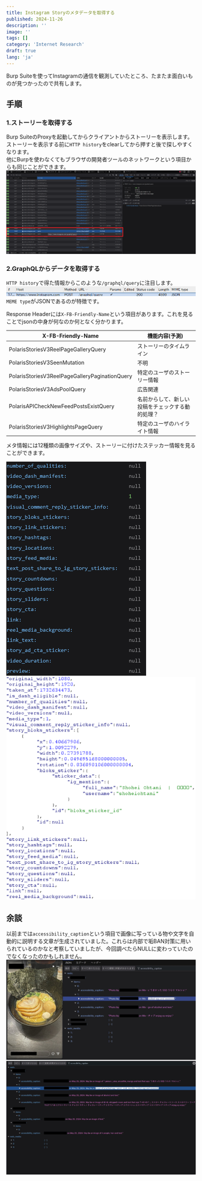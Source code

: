 ```yaml
---
title: Instagram Storyのメタデータを取得する
published: 2024-11-26
description: ''
image: ''
tags: []
category: 'Internet Research'
draft: true 
lang: 'ja'
---
```


Burp Suiteを使ってInstagramの通信を観測していたところ、たまたま面白いものが見つかったので共有します。

## 手順

### 1.ストーリーを取得する
Burp SuiteのProxyを起動してからクライアントからストーリーを表示します。  
ストーリーを表示する前に`HTTP history`をclearしてから押すと後で探しやすくなります。  
他にBurpを使わなくてもブラウザの開発者ツールのネットワークという項目からも同じことができます。
![](network.png)


### 2.GraphQLからデータを取得する
`HTTP history`で得た情報からこのような`/graphql/query`に注目します。
![](graphql-query.png)
`MEME type`がJSONであるのが特徴です。  

Response Headerには`X-FB-Friendly-Name`という項目があります。これを見ることでjsonの中身が何なのか何となく分かります。

| X-FB-Friendly-Name                             | 機能内容(予測)                                    | 
| ---------------------------------------------- | ------------------------------------------------ | 
| PolarisStoriesV3ReelPageGalleryQuery           | ストーリーのタイムライン                           | 
| PolarisStoriesV3SeenMutation                   | 不明                                             | 
| PolarisStoriesV3ReelPageGalleryPaginationQuery | 特定のユーザのストーリー情報                       | 
| PolarisStoriesV3AdsPoolQuery                   | 広告関連                                         | 
| PolarisAPICheckNewFeedPostsExistQuery          | 名前からして、新しい投稿をチェックする動的処理？     | 
| PolarisStoriesV3HighlightsPageQuery            | 特定のユーザのハイライト情報                       | 

メタ情報には12種類の画像サイズや、ストーリーに付けたステッカー情報を見ることができます。

![](metadata.png)
![](metadata2.png)

## 余談
以前までは`accessibility_caption`という項目で画像に写っている物や文字を自動的に説明する文章が生成されていました。これらは内部で垢BAN対策に用いられているのかなと考察していましたが、今回調べたらNULLに変わっていたのでなくなったのかもしれません。
![](GOlJu8paQAA73H1.jpg)
![](GOlLYM-bEAAup7a.jpg)